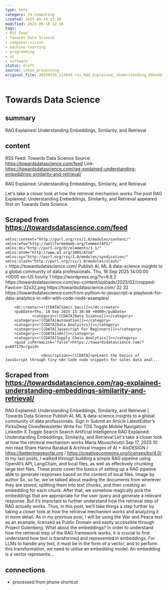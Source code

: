 ```yaml
---
type: note
category: 24-computing
created: 2025-09-18 12:10
modified: 2025-09-18 12:10
tags:
- RSS Feed
- Towards Data Science
- computer-vision
- machine-learning
- programming
- ai
- software
status: draft
source: inbox_processing
original_file: 20250918_114949_rss_RAG_Explained__Understanding_Embeddings__Similarit.txt
---
```



# Towards Data Science

## summary
RAG Explained: Understanding Embeddings, Similarity, and Retrieval

## content
RSS Feed: Towards Data Science
Source: https://towardsdatascience.com/feed
Link: https://towardsdatascience.com/rag-explained-understanding-embeddings-similarity-and-retrieval/

RAG Explained: Understanding Embeddings, Similarity, and Retrieval

Let's take a closer look at how the retrieval mechanism works The post RAG Explained: Understanding Embeddings, Similarity, and Retrieval appeared first on Towards Data Science.

## Scraped from https://towardsdatascience.com/feed
<?xml version="1.0" encoding="UTF-8"?><rss version="2.0"
	xmlns:content="http://purl.org/rss/1.0/modules/content/"
	xmlns:wfw="http://wellformedweb.org/CommentAPI/"
	xmlns:dc="http://purl.org/dc/elements/1.1/"
	xmlns:atom="http://www.w3.org/2005/Atom"
	xmlns:sy="http://purl.org/rss/1.0/modules/syndication/"
	xmlns:slash="http://purl.org/rss/1.0/modules/slash/"
	>

<channel>
	<title>Towards Data Science</title>
	<atom:link href="https://towardsdatascience.com/feed/" rel="self" type="application/rss+xml" />
	<link>https://towardsdatascience.com/</link>
	<description>Publish AI, ML &#38; data-science insights to a global community of data professionals.</description>
	<lastBuildDate>Thu, 18 Sep 2025 14:00:00 +0000</lastBuildDate>
	<language>en-US</language>
	<sy:updatePeriod>
	hourly	</sy:updatePeriod>
	<sy:updateFrequency>
	1	</sy:updateFrequency>
	<generator>https://wordpress.org/?v=6.8.2</generator>

<image>
	<url>https://towardsdatascience.com/wp-content/uploads/2025/02/cropped-Favicon-32x32.png</url>
	<title>Towards Data Science</title>
	<link>https://towardsdatascience.com/</link>
	<width>32</width>
	<height>32</height>
</image> 
	<item>
		<title>From Python to JavaScript: A Playbook for Data Analytics in n8n with Code Node Examples</title>
		<link>https://towardsdatascience.com/from-python-to-javascript-a-playbook-for-data-analytics-in-n8n-with-code-node-examples/</link>
		
		<dc:creator><![CDATA[Samir Saci]]></dc:creator>
		<pubDate>Thu, 18 Sep 2025 15:30:00 +0000</pubDate>
				<category><![CDATA[Data Science]]></category>
		<category><![CDATA[Automation]]></category>
		<category><![CDATA[Data Analyitcs]]></category>
		<category><![CDATA[Javascript For Beginners]]></category>
		<category><![CDATA[n8n]]></category>
		<category><![CDATA[Supply Chain Analytics]]></category>
		<guid isPermaLink="false">https://towardsdatascience.com/?p=607179</guid>

					<description><![CDATA[<p>Learn the basics of JavaScript through tiny n8n Code node snippets for sales data anal...


## Scraped from https://towardsdatascience.com/rag-explained-understanding-embeddings-similarity-and-retrieval/
RAG Explained: Understanding Embeddings, Similarity, and Retrieval | Towards Data Science Publish AI, ML &amp; data-science insights to a global community of data professionals. Sign in Submit an Article LatestEditor’s PicksDeep DivesNewsletter Write For TDS Toggle Mobile Navigation LinkedIn X Toggle Search Search Artificial Intelligence RAG Explained: Understanding Embeddings, Similarity, and Retrieval Let&#039;s take a closer look at how the retrieval mechanism works Maria Mouschoutzi Sep 17, 2025 10 min read Share Hanna Barakat &amp; Archival Images of AI + AIxDESIGN / https://betterimagesofai.org / https://creativecommons.org/licenses/by/4.0/ In my last posts, I walked through building a simple RAG pipeline using OpenAI’s API, LangChain, and local files, as well as effectively chunking large text files. These posts cover the basics of setting up a RAG pipeline able to generate responses based on the content of local files. Image by author So, so far, we’ve talked about reading the documents from wherever they are stored, splitting them into text chunks, and then creating an embedding for each chunk. After that, we somehow magically pick the embeddings that are appropriate for the user query and generate a relevant response. But it’s important to further understand how the retrieval step of RAG actually works. Thus, in this post, we’ll take things a step further by taking a closer look at how the retrieval mechanism works and analyzing it in more detail. As in my previous post, I will be using the War and Peace text as an example, licensed as Public Domain and easily accessible through Project Gutenberg. What about the embeddings? In order to understand how the retrieval step of the RAG framework works, it is crucial to first understand how text is transformed and represented in embeddings. For LLMs to handle any text, it must be in the form of a vector, and to perform this transformation, we need to utilise an embedding model. An embedding is a vector representa...


## connections
- processed from phone shortcut
